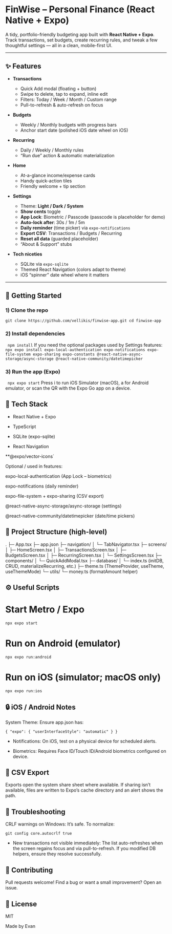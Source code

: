 # FinWise – Personal Finance (React Native + Expo)

A tidy, portfolio-friendly budgeting app built with **React Native + Expo**.  
Track transactions, set budgets, create recurring rules, and tweak a few thoughtful settings — all in a clean, mobile-first UI.

---

## ✨ Features

- **Transactions**
  - Quick Add modal (floating + button)
  - Swipe to delete, tap to expand, inline edit
  - Filters: Today / Week / Month / Custom range
  - Pull-to-refresh & auto-refresh on focus

- **Budgets**
  - Weekly / Monthly budgets with progress bars
  - Anchor start date (polished iOS date wheel on iOS)

- **Recurring**
  - Daily / Weekly / Monthly rules
  - “Run due” action & automatic materialization

- **Home**
  - At-a-glance income/expense cards
  - Handy quick-action tiles
  - Friendly welcome + tip section

- **Settings**
  - Theme: **Light / Dark / System**
  - **Show cents** toggle
  - **App Lock**: Biometric / Passcode (passcode is placeholder for demo)
  - **Auto-lock after**: 30s / 1m / 5m
  - **Daily reminder** (time picker) via `expo-notifications`
  - **Export CSV**: Transactions / Budgets / Recurring
  - **Reset all data** (guarded placeholder)
  - “About & Support” stubs

- **Tech niceties**
  - SQLite via `expo-sqlite`
  - Themed React Navigation (colors adapt to theme)
  - iOS “spinner” date wheel where it matters

---

## 🚀 Getting Started

### 1) Clone the repo
`git clone https://github.com/vellikis/finwise-app.git
cd finwise-app`

### 2) Install dependencies
` npm install`
If you need the optional packages used by Settings features:
`npx expo install expo-local-authentication expo-notifications expo-file-system expo-sharing expo-constants @react-native-async-storage/async-storage @react-native-community/datetimepicker`
### 3) Run the app (Expo)
` npx expo start`
Press i to run iOS Simulator (macOS), a for Android emulator,
or scan the QR with the Expo Go app on a device.

## 🧩 Tech Stack

- React Native + Expo

- TypeScript

- SQLite (expo-sqlite)

- React Navigation

**@expo/vector-icons`

Optional / used in features:

expo-local-authentication (App Lock – biometrics)

expo-notifications (daily reminder)

expo-file-system + expo-sharing (CSV export)

@react-native-async-storage/async-storage (settings)

@react-native-community/datetimepicker (date/time pickers)

## 📁 Project Structure (high-level)
.
├─ App.tsx
├─ app.json
├─ navigation/
│  └─ TabNavigator.tsx
├─ screens/
│  ├─ HomeScreen.tsx
│  ├─ TransactionsScreen.tsx
│  ├─ BudgetsScreen.tsx
│  ├─ RecurringScreen.tsx
│  └─ SettingsScreen.tsx
├─ components/
│  └─ QuickAddModal.tsx
├─ database/
│  └─ index.ts (initDB, CRUD, materializeRecurring, etc.)
├─ theme.ts (ThemeProvider, useTheme, useThemeMode)
└─ utils/
   └─ money.ts (formatAmount helper)

## ⚙️ Useful Scripts
# Start Metro / Expo
`npx expo start`

# Run on Android (emulator)
`npx expo run:android`

# Run on iOS (simulator; macOS only)
`npx expo run:ios`

## 🔒 iOS / Android Notes

System Theme: Ensure app.json has:

`{ "expo": { "userInterfaceStyle": "automatic" } }`


- Notifications: On iOS, test on a physical device for scheduled alerts.

- Biometrics: Requires Face ID/Touch ID/Android biometrics configured on device.

## 🧾 CSV Export

Exports open the system share sheet where available. If sharing isn’t available, files are written to Expo’s cache directory and an alert shows the path.

## 🧰 Troubleshooting

CRLF warnings on Windows: It’s safe. To normalize:

`git config core.autocrlf true`


- New transactions not visible immediately: The list auto-refreshes when the screen regains focus and via pull-to-refresh. If you modified DB helpers, ensure they resolve successfully.

## 🤝 Contributing

Pull requests welcome!
Find a bug or want a small improvement? Open an issue.

## 📜 License

MIT

Made by Evan

